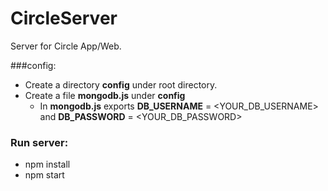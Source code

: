 # CircleServer
Server for Circle App/Web.

###config:
- Create a directory **config** under root directory.
- Create a file **mongodb.js** under **config**
    - In **mongodb.js** exports **DB\_USERNAME** = \<YOUR\_DB\_USERNAME\> and **DB\_PASSWORD** = \<YOUR\_DB\_PASSWORD\>



### Run server:
- npm install
- npm start

